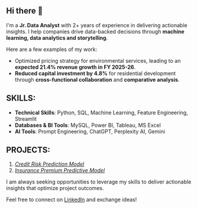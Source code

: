 ## Hi there 👋

I'm a **Jr. Data Analyst** with 2+ years of experience in delivering actionable insights. I help companies drive data-backed decisions through **machine learning, data analytics and storytelling**.

Here are a few examples of my work:

- Optimized pricing strategy for environmental services, leading to an **expected 21.4% revenue growth in FY 2025-26**.
- **Reduced capital investment by 4.8%** for residential development through **cross-functional collaboration** and **comparative analysis**.

## SKILLS:

- **Technical Skills**: Python, SQL, Machine Learning, Feature Engineering, Streamlit
- **Databases & BI Tools**: MySQL, Power BI, Tableau, MS Excel
- **AI Tools**: Prompt Engineering, ChatGPT, Perplexity AI, Gemini 

## PROJECTS:

1. [_Credit Risk Prediction Model_](https://github.com/gaurav-patil-git/02_Credit_Risk_Prediction_Model)
2. [_Insurance Premium Predictive Model_](https://github.com/gaurav-patil-git/01_Insurance_Premium_Prediction_Model)

I am always seeking opportunities to leverage my skills to deliver actionable insights that optimize project outcomes.

Feel free to connect on [LinkedIn](https://www.linkedin.com/in/gaurav-patil-in/) and exchange ideas!


